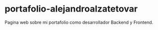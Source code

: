 # portafolio-alejandroalzatetovar
Pagina web sobre mi portafolio como desarrollador Backend y Frontend.
